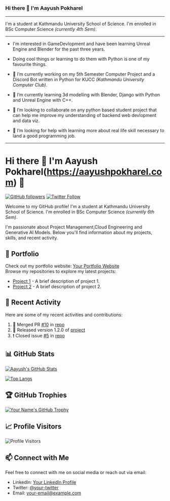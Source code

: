 ### Hi there 👋 I'm **Aayush Pokharel** 
____________________________________________________________________________________________________________________

I'm a student at Kathmandu University School of Science. I'm enrolled in BSc Computer Science *(currently 4th Sem)*.


____________________________________________________________________________________________________________________
- I'm interested in GameDevlopment and have been learning Unreal Engine and Blender for the past three years.
- Doing cool things or learning to do them with Python is one of my favourite things.

- 🔭 I’m currently working on my 5th Semester Computer Project and a Discord Bot written in Python for KUCC *(Kathmandu University Computer Club)*.
- 🌱 I’m currently learning 3d modelling with Blender, Django with Python and Unreal Engine with C++.
- 👯 I’m looking to collaborate on any python based student project that can help me improve my understanding of backend web devlopment and data viz.
- 🤔 I’m looking for help with learning more about real life skill necessary to land a good programming job.
____________________________________________________________________________________________________________________


# Hi there 👋 I'm **Aayush Pokharel**(https://aayushpokharel.com) 👋

[![GitHub followers](https://img.shields.io/github/followers/AayushPokharel?style=social)](https://github.com/AayushPokharel)
[![Twitter Follow](https://img.shields.io/twitter/follow/Aayush13122000?style=social)](https://twitter.com/Aayush13122000)

Welcome to my GitHub profile!
I'm a student at Kathmandu University School of Science. I'm enrolled in BSc Computer Science *(currently 6th Sem)*.

I'm passionate about Project Management,Cloud Engineering and Generative AI Models. Below you'll find information about my projects, skills, and recent activity.

## 🔭 Portfolio

Check out my portfolio website: [Your Portfolio Website](https://aayushpokharel.com)  
Browse my repositories to explore my latest projects:

- [Project 1](https://github.com/your-username/project1) - A brief description of project 1.
- [Project 2](https://github.com/your-username/project2) - A brief description of project 2.

## 🚀 Recent Activity

Here are some of my recent activities and contributions:

<!--START_SECTION:activity-->
1. 🎉 Merged PR [#10](https://github.com/AayushPokharel/repo/pull/10) in [repo](https://github.com/AayushPokharel/repo)
2. 🎉 Released version 1.2.0 of [project](https://github.com/AayushPokharel/project)
3. ❗️ Closed issue [#5](https://github.com/AayushPokharel/repo/issues/5) in [repo](https://github.com/AayushPokharel/repo)
<!--END_SECTION:activity-->

## 📊 GitHub Stats

[![Aayush's GitHub Stats](https://github-readme-stats.vercel.app/api?username=AayushPokharel&count_private=true&show_icons=true&theme=dark)](https://github.com/AayushPokharel)

[![Top Langs](https://github-readme-stats.vercel.app/api/top-langs/?username=AayushPokharel&layout=compact&theme=dark)](https://github.com/AayushPokharel)

## 🏆 GitHub Trophies

[![Your Name's GitHub Trophy](https://github-profile-trophy.vercel.app/?username=AayushPokharel&theme=darkhub)](https://github.com/AayushPokharel)

## 📈 Profile Visitors

![Profile Visitors](https://komarev.com/ghpvc/?username=AayushPokharel)

## 📫 Connect with Me

Feel free to connect with me on social media or reach out via email:

- LinkedIn: [Your LinkedIn Profile](https://www.linkedin.com/in/aayush-pokharel-3910551ba/)
- Twitter: [@your-twitter](https://twitter.com/Aayush13122000)
- Email: [your-email@example.com](mailto:official@aayushpokharel.com)

